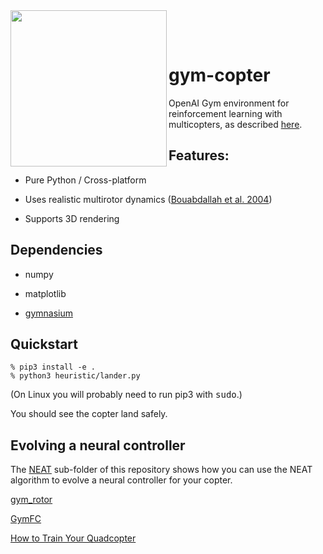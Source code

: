 <img src="media/lander3d.gif" height=250 align="left">

<br><br>

# gym-copter
OpenAI Gym environment for reinforcement learning with multicopters, as described 
[here](https://simondlevy.academic.wlu.edu/files/publications/LM2020_011_final_v2.pdf).

## Features:

* Pure Python / Cross-platform

* Uses realistic multirotor dynamics
([Bouabdallah et al. 2004](https://infoscience.epfl.ch/record/97532/files/325.pdf)) 

* Supports 3D rendering

## Dependencies 

* numpy

* matplotlib

* [gymnasium](https://pypi.org/project/gymnasium/)

## Quickstart

```
% pip3 install -e .
% python3 heuristic/lander.py
```
(On Linux you will probably need to run pip3 with <tt>sudo</tt>.)

You should see the copter land safely.

## Evolving a neural controller

The [NEAT](https://github.com/simondlevy/gym-copter/tree/master/neat)
sub-folder of this repository shows how you can use the NEAT algorithm to
evolve a neural controller for your copter.

[gym\_rotor](https://github.com/inkyusa/gym_rotor)

[GymFC](https://github.com/wil3/gymfc)

[How to Train Your Quadcopter](https://towardsdatascience.com/how-to-train-your-quadcopter-adventures-in-machine-learning-algorithms-e6ee5033fd61)
